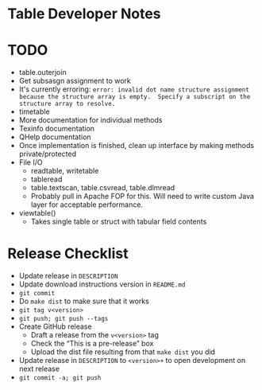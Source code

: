 Table Developer Notes
=====================

# TODO

* table.outerjoin
* Get subsasgn assignment to work
 * It's currently erroring: `error: invalid dot name structure assignment because the structure array is empty.  Specify a subscript on the structure array to resolve.`
* timetable
* More documentation for individual methods
* Texinfo documentation
* QHelp documentation
* Once implementation is finished, clean up interface by making methods private/protected
* File I/O
  * readtable, writetable
  * tableread
  * table.textscan, table.csvread, table.dlmread
  * Probably pull in Apache FOP for this. Will need to write custom Java layer for acceptable performance.
* viewtable()
  * Takes single table or struct with tabular field contents

# Release Checklist

* Update release in `DESCRIPTION`
* Update download instructions version in `README.md`
* `git commit`
* Do `make dist` to make sure that it works
* `git tag v<version>`
* `git push; git push --tags`
* Create GitHub release
  * Draft a release from the `v<version>` tag
  * Check the “This is a pre-release” box
  * Upload the dist file resulting from that `make dist` you did
* Update release in `DESCRIPTION` to `<version>+` to open development on next release
* `git commit -a; git push`
